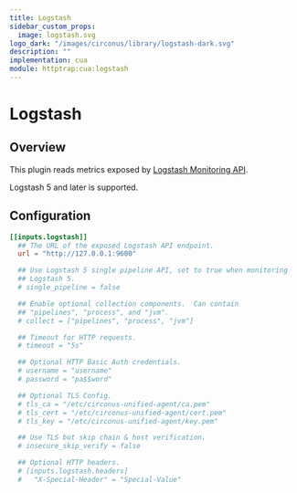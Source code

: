 ```yaml
---
title: Logstash
sidebar_custom_props:
  image: logstash.svg
logo_dark: "/images/circonus/library/logstash-dark.svg"
description: ""
implementation: cua
module: httptrap:cua:logstash
---
```


# Logstash

## Overview

This plugin reads metrics exposed by [Logstash Monitoring API](https://www.elastic.co/guide/en/logstash/current/monitoring-logstash.html).

Logstash 5 and later is supported.

## Configuration

```toml
[[inputs.logstash]]
  ## The URL of the exposed Logstash API endpoint.
  url = "http://127.0.0.1:9600"

  ## Use Logstash 5 single pipeline API, set to true when monitoring
  ## Logstash 5.
  # single_pipeline = false

  ## Enable optional collection components.  Can contain
  ## "pipelines", "process", and "jvm".
  # collect = ["pipelines", "process", "jvm"]

  ## Timeout for HTTP requests.
  # timeout = "5s"

  ## Optional HTTP Basic Auth credentials.
  # username = "username"
  # password = "pa$$word"

  ## Optional TLS Config.
  # tls_ca = "/etc/circonus-unified-agent/ca.pem"
  # tls_cert = "/etc/circonus-unified-agent/cert.pem"
  # tls_key = "/etc/circonus-unified-agent/key.pem"

  ## Use TLS but skip chain & host verification.
  # insecure_skip_verify = false

  ## Optional HTTP headers.
  # [inputs.logstash.headers]
  #   "X-Special-Header" = "Special-Value"
```
